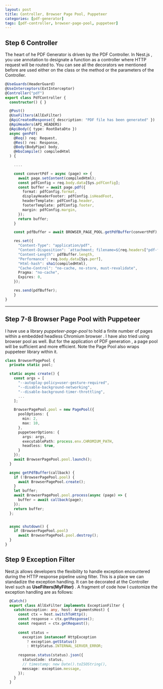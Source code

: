 ```yaml
---
layout: post
title: Controller, Browser Page Pool, Puppeteer
categories: [pdf-generator]
tags: [pdf-controller, browser-page-pool, puppeteer]
---
```


## Step 6 Controller
The heart of he PDF Generator is driven by the PDF Controller. In Nest.js , you use annotation to designate a function as a controller where HTTP request will be routed to. You can see all the decorators we mentioned before are used either on the class or the method or the parameters of the Controller.
```ts
@UseGuards(HeaderGuard)
@UseInterceptors(ExtInterceptor)
@Controller("pdf")
export class PdfController {
  constructor() { }

  @Post()
  @UseFilters(AllExFilter)
  @ApiCreatedResponse({ description: "PDF file has been generated" })
  @ApiHeaders(API_HEADERS)
  @ApiBody({ type: RootDataDto })
  async genPdf(
    @Req() req: Request,
    @Res() res: Response,
    @Body(BodyPipe) body,
    @HbsCompile() compiledHtml
  ) {

    ....

    const convertPdf = async (page) => {
      await page.setContent(compiledHtml);
      const pdfConfig = req.body.data[Sys.pdfConfig];
      const buffer = await page.pdf({
        format: pdfConfig.format,
        displayHeaderFooter: pdfConfig.isHeadFoot,
        headerTemplate: pdfConfig.header,
        footerTemplate: pdfConfig.footer,
        margin: pdfConfig.margin,
      });
      return buffer;
    }

    const pdfBuffer = await BROWSER_PAGE_POOL.getPdfBuffer(convertPdf);

    res.set({
      "Content-Type": "application/pdf",
      "Content-Disposition": `attachment; filename=${req.headers["pdf-filename"]}`,
      "Content-Length": pdfBuffer.length,
      "Performance": req.body.data[Sys.perf],
      "Html-hash": sha1(compiledHtml),
      "Cache-Control": "no-cache, no-store, must-revalidate",
      Pragma: "no-cache",
      Expires: 0,
    });

    res.send(pdfBuffer);
    }
}
```
---
## Step 7-8 Browser Page Pool with Puppeteer
I have use a library <em>puppeteer-page-pool</em> to hold a finite number of pages within a embedded headless Chromium browser . I have also tried using browser pool as well. But for the application of PDF generation , a page pool will be sufficient and more efficient. Note the Page Pool also wraps puppeteer library within it.
```ts
class BrowserPagePool {
  private static pool;

  static async create() {
    const args = [
      "--autoplay-policy=user-gesture-required",
      "--disable-background-networking",
      "--disable-background-timer-throttling",
      ...
    ];

    BrowserPagePool.pool = new PagePool({
      poolOptions: {
        min: 2,
        max: 10,
      },
      puppeteerOptions: {
        args: args,
        executablePath: process.env.CHROMIUM_PATH,
        headless: true,
      }
    });
    await BrowserPagePool.pool.launch();
  }

  async getPdfBuffer(callback) {
    if (!BrowserPagePool.pool) {
      await BrowserPagePool.create();
    }
    let buffer;
    await BrowserPagePool.pool.process(async (page) => {
      buffer = await callback(page);
    });
    return buffer;
  };


  async shutdown() {
    if (BrowserPagePool.pool)
      await BrowserPagePool.pool.destroy();
  }
}
``` 

## Step 9 Exception Filter
Nest.js allows developers the flexibility to handle exception encountered during the HTTP response pipeline using filter. This is a place we can standadize the exception handling. It can be decorated at the Controller level such as **UseFilters(MyFilter)** . A fragment of code how I customize the exception handling are as follows:
```typescript
  @Catch()
  export class AllExFilter implements ExceptionFilter {
    catch(exception: any, host: ArgumentsHost) {
      const ctx = host.switchToHttp();
      const response = ctx.getResponse();
      const request = ctx.getRequest();
  
      const status =
        exception instanceof HttpException
          ? exception.getStatus()
          : HttpStatus.INTERNAL_SERVER_ERROR;
  
      response.status(status).json({
        statusCode: status,
        // timestamp: new Date().toISOString(),
        message: exception.message,
      });
    }
  }
```